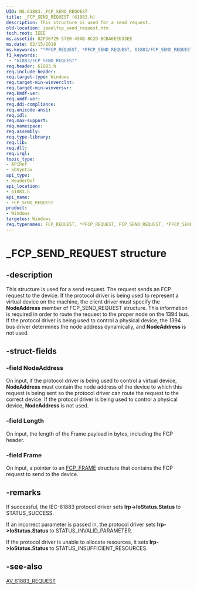```yaml
---
UID: NS:61883._FCP_SEND_REQUEST
title: _FCP_SEND_REQUEST (61883.h)
description: This structure is used for a send request.
old-location: ieee\fcp_send_request.htm
tech.root: IEEE
ms.assetid: 82F36729-57E0-49AB-8C2D-BCBA6EED33EE
ms.date: 02/15/2018
ms.keywords: "*PFCP_REQUEST, *PFCP_SEND_REQUEST, 61883/FCP_SEND_REQUEST, 61883/PFCP_SEND_REQUEST, FCP_REQUEST, FCP_SEND_REQUEST, FCP_SEND_REQUEST structure [Buses], IEEE.fcp_send_request, PFCP_SEND_REQUEST, PFCP_SEND_REQUEST structure pointer [Buses], _FCP_SEND_REQUEST"
f1_keywords:
 - "61883/FCP_SEND_REQUEST"
req.header: 61883.h
req.include-header: 
req.target-type: Windows
req.target-min-winverclnt: 
req.target-min-winversvr: 
req.kmdf-ver: 
req.umdf-ver: 
req.ddi-compliance: 
req.unicode-ansi: 
req.idl: 
req.max-support: 
req.namespace: 
req.assembly: 
req.type-library: 
req.lib: 
req.dll: 
req.irql: 
topic_type:
- APIRef
- kbSyntax
api_type:
- HeaderDef
api_location:
- 61883.h
api_name:
- FCP_SEND_REQUEST
product:
- Windows
targetos: Windows
req.typenames: FCP_REQUEST, *PFCP_REQUEST, FCP_SEND_REQUEST, *PFCP_SEND_REQUEST
---
```


# _FCP_SEND_REQUEST structure


## -description


This structure is used for a send request. The  request sends an FCP request to the device. If the protocol driver is being used to represent a virtual device on the machine, the client driver must specify the <b>NodeAddress</b> member of FCP_SEND_REQUEST structure. This information is required in order to route the request to the proper node on the 1394 bus. If the protocol driver is being used to control a physical device, the 1394 bus driver determines the node address dynamically, and <b>NodeAddress</b> is not used.


## -struct-fields




### -field NodeAddress

On input, if the protocol driver is being used to control a virtual device, <b>NodeAddress</b> must contain the node address of the device to which this request is being sent so the protocol driver can route the request to the correct device. If the protocol driver is being used to control a physical device, <b>NodeAddress</b> is not used.


### -field Length

On input, the length of the Frame payload in bytes, including the FCP header.


### -field Frame

On input, a pointer to an <a href="https://docs.microsoft.com/windows-hardware/drivers/ddi/61883/ns-61883-_fcp_frame">FCP_FRAME</a> structure that contains the FCP request to send to the device.


## -remarks



If successful, the IEC-61883 protocol driver sets <b>Irp->IoStatus.Status </b>to STATUS_SUCCESS. 

If an incorrect parameter is passed in, the protocol driver sets <b>Irp->IoStatus.Status </b>to STATUS_INVALID_PARAMETER.

If the protocol driver is unable to allocate resources, it sets <b>Irp->IoStatus.Status </b>to STATUS_INSUFFICIENT_RESOURCES.




## -see-also




<a href="https://docs.microsoft.com/windows-hardware/drivers/ddi/61883/ns-61883-_av_61883_request">AV_61883_REQUEST</a>
 

 

